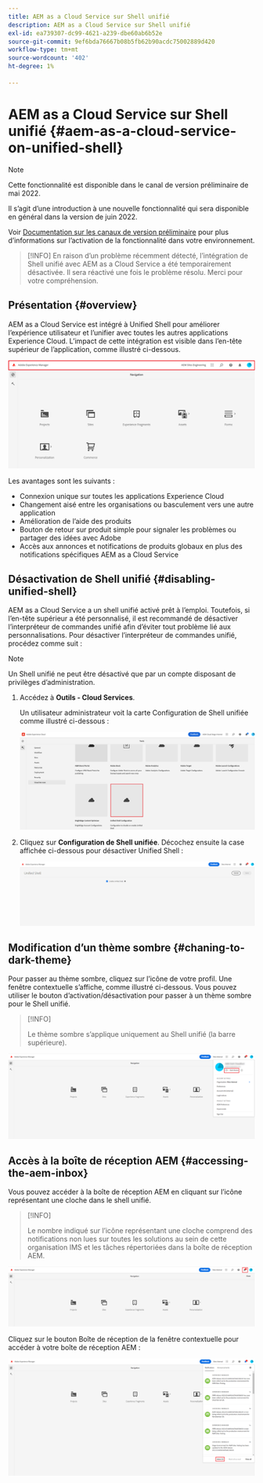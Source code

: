 ```yaml
---
title: AEM as a Cloud Service sur Shell unifié
description: AEM as a Cloud Service sur Shell unifié
exl-id: ea739307-dc99-4621-a239-dbe60ab6b52e
source-git-commit: 9ef6bda76667b08b5fb62b90acdc75002889d420
workflow-type: tm+mt
source-wordcount: '402'
ht-degree: 1%

---
```


# AEM as a Cloud Service sur Shell unifié {#aem-as-a-cloud-service-on-unified-shell}

>[!NOTE]
>Cette fonctionnalité est disponible dans le canal de version préliminaire de mai 2022.
>
>Il s’agit d’une introduction à une nouvelle fonctionnalité qui sera disponible en général dans la version de juin 2022.
>
>Voir [Documentation sur les canaux de version préliminaire](/help/release-notes/prerelease.md#enable-prerelease) pour plus d’informations sur l’activation de la fonctionnalité dans votre environnement.

>[!INFO]
>En raison d’un problème récemment détecté, l’intégration de Shell unifié avec AEM as a Cloud Service a été temporairement désactivée. Il sera réactivé une fois le problème résolu. Merci pour votre compréhension.

## Présentation {#overview}

AEM as a Cloud Service est intégré à Unified Shell pour améliorer l’expérience utilisateur et l’unifier avec toutes les autres applications Experience Cloud. L’impact de cette intégration est visible dans l’en-tête supérieur de l’application, comme illustré ci-dessous.

![image](/help/overview/assets/unifiedshell1.png)

Les avantages sont les suivants :

* Connexion unique sur toutes les applications Experience Cloud
* Changement aisé entre les organisations ou basculement vers une autre application
* Amélioration de l’aide des produits
* Bouton de retour sur produit simple pour signaler les problèmes ou partager des idées avec Adobe
* Accès aux annonces et notifications de produits globaux en plus des notifications spécifiques AEM as a Cloud Service

## Désactivation de Shell unifié {#disabling-unified-shell}

AEM as a Cloud Service a un shell unifié activé prêt à l’emploi. Toutefois, si l’en-tête supérieur a été personnalisé, il est recommandé de désactiver l’interpréteur de commandes unifié afin d’éviter tout problème lié aux personnalisations. Pour désactiver l’interpréteur de commandes unifié, procédez comme suit :

>[!NOTE]
>Un Shell unifié ne peut être désactivé que par un compte disposant de privilèges d’administration.

1. Accédez à **Outils - Cloud Services**.

   Un utilisateur administrateur voit la carte Configuration de Shell unifiée comme illustré ci-dessous :

   ![image](/help/overview/assets/unifiedshell2.png)

1. Cliquez sur **Configuration de Shell unifiée**. Décochez ensuite la case affichée ci-dessous pour désactiver Unified Shell :

   ![image](/help/overview/assets/unifiedshell3.png)

## Modification d’un thème sombre {#chaning-to-dark-theme}

Pour passer au thème sombre, cliquez sur l’icône de votre profil. Une fenêtre contextuelle s’affiche, comme illustré ci-dessous. Vous pouvez utiliser le bouton d’activation/désactivation pour passer à un thème sombre pour le Shell unifié.

>[!INFO]
>
>Le thème sombre s’applique uniquement au Shell unifié (la barre supérieure).

![image](/help/overview/assets/unifiedshell4.png)

## Accès à la boîte de réception AEM {#accessing-the-aem-inbox}

Vous pouvez accéder à la boîte de réception AEM en cliquant sur l’icône représentant une cloche dans le shell unifié.

>[!INFO]
>
> Le nombre indiqué sur l’icône représentant une cloche comprend des notifications non lues sur toutes les solutions au sein de cette organisation IMS et les tâches répertoriées dans la boîte de réception AEM.

![image](/help/overview/assets/unifiedshell5.png)

Cliquez sur le bouton Boîte de réception de la fenêtre contextuelle pour accéder à votre boîte de réception AEM :

![image](/help/overview/assets/unifiedshell6.png)
